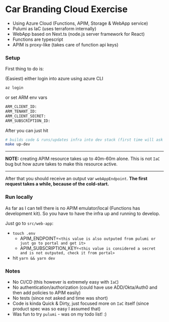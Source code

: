# Car Branding Cloud Exercise #

* Using Azure Cloud (Functions, APIM, Storage & WebApp service)
* Pulumi as IaC (uses terraform internally)
* WebApp based on Next.ts (node.js server framework for React)
* Functions are typescript
* APIM is proxy-like (takes care of function api keys)

### Setup ###
First thing to do is:

(Easiest) either login into azure using azure CLI
```bash
az login
```

or set ARM env vars
```bash
ARM_CLIENT_ID: 
ARM_TENANT_ID: 
ARM_CLIENT_SECRET: 
ARM_SUBSCRIPTION_ID: 
```

After you can just hit
```bash
# builds code & runs/updates infra into dev stack (first time will ask to login into pulumi & create the dev stack)
make up-dev
```
---

**NOTE:** creating APIM resource takes up to 40m-60m alone. This is not `IaC` bug but how azure takes to make this resource active.

---

After that you should receive an output var `webAppEndpoint`. **The first request takes a while, because of the cold-start.**

### Run locally
As far as I can tell there is no APIM emulator/local (Functions has development kit). So you have to have the infra up and running to develop.

Just go to `src/web-app`:
* `touch .env`
  * APIM_ENDPOINT=`<this value is also outputed from pulumi or just go to portal and get it>`
  * APIM_SUBSCRIPTION_KEY=`<this value is considered a secret and is not outputed, check it from portal>`
* hit `yarn && yarn dev`


### Notes
* No CI/CD (this however is extremely easy with `IaC`)
* No authentication/authorization (could have use ADD/Okta/Auth0 and then add policies to APIM easily)
* No tests (since not asked and time was short)
* Code is kinda Quick & Dirty, just focused more on `IaC` itself (since product spec was so easy I assumed that)
* Was fun to try `pulumi` - was on my todo list! :)
